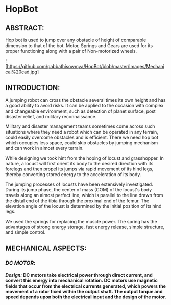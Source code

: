 # HopBot

 ##  ABSTRACT:
Hop bot is used to jump over any obstacle of height of comparable dimension to that of the bot. Motor, Springs and Gears are used for its proper functioning along with a pair of Non-motorized wheels.


![https://github.com/pabbathisowmya/HopBot/blob/master/Images/Mechanical%20cad.jpg]


 ## INTRODUCTION:
A jumping robot can cross the obstacle several times its own height and has a good ability to avoid risks. It can be applied to the occasion with complex and changeable environment, such as detection of planet surface, post disaster relief, and military reconnaissance. 

Military and disaster management teams sometimes come across such situations where they need a robot which can be operated in any terrain, could easily overcome obstacles and is efficient. There we need hop bot which occupies less space, could skip obstacles by jumping mechanism and can work in almost every terrain.

While designing we took hint from the hoping of locust and grasshopper. In nature, a locust will first orient its body to the desired direction with its forelegs and then propel its jumps via rapid movement of its hind legs, thereby converting stored energy to the acceleration of its body. 

The jumping processes of locusts have been extensively investigated. During its jump phase, the center of mass (COM) of the locust's body travels along an almost perfect line, which is parallel to the line drawn from the distal end of the tibia through the proximal end of the femur. The elevation angle of the locust is determined by the initial position of its hind legs.

We used the springs for replacing the muscle power. The spring has the advantages of strong energy storage, fast energy release, simple structure, and simple control.

 ## MECHANICAL ASPECTS: 

 ###  _DC MOTOR_:

 #### _Design:_ DC motors take electrical power through direct current, and convert this energy into mechanical rotation. DC motors use magnetic fields that occur from the electrical currents generated, which powers the movement of a rotor fixed within the output shaft. The output torque and speed depends upon both the electrical input and the design of the motor.
